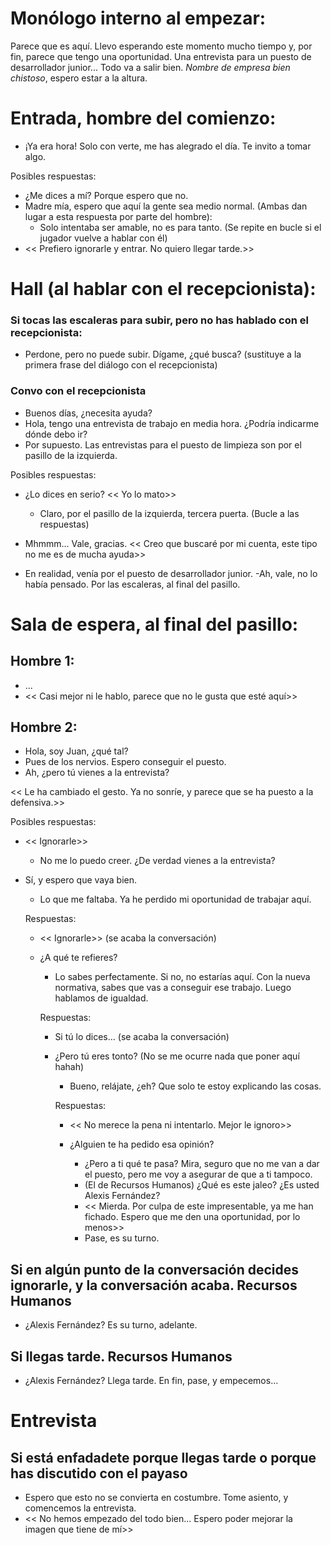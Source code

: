 # Monólogo interno al empezar:
Parece que es aquí. 
Llevo esperando este momento mucho tiempo y, por fin, parece que tengo una oportunidad. 
Una entrevista para un puesto de desarrollador junior... Todo va a salir bien.
*Nombre de empresa bien chistoso*, espero estar a la altura.

# Entrada, hombre del comienzo:
- ¡Ya era hora! Solo con verte, me has alegrado el día. Te invito a tomar algo.

Posibles respuestas:
- ¿Me dices a mí? Porque espero que no.
- Madre mía, espero que aquí la gente sea medio normal.
(Ambas dan lugar a esta respuesta por parte del hombre):
	- Solo intentaba ser amable, no es para tanto.	(Se repite en bucle si el jugador vuelve a hablar con él)
- << Prefiero ignorarle y entrar. No quiero llegar tarde.>>

# Hall (al hablar con el recepcionista):

### Si tocas las escaleras para subir, pero no has hablado con el recepcionista:
- Perdone, pero no puede subir. Dígame, ¿qué busca?
(sustituye a la primera frase del diálogo con el recepcionista)

### Convo con el recepcionista
- Buenos días, ¿necesita ayuda?
- Hola, tengo una entrevista de trabajo en media hora. ¿Podría indicarme dónde debo ir?
- Por supuesto. Las entrevistas para el puesto de limpieza son por el pasillo de la izquierda.

Posibles respuestas:
- ¿Lo dices en serio? << Yo lo mato>> 
	- Claro, por el pasillo de la izquierda, tercera puerta. (Bucle a las respuestas)

- Mhmmm... Vale, gracias. << Creo que buscaré por mi cuenta, este tipo no me es de mucha ayuda>>

- En realidad, venía por el puesto de desarrollador junior.
	-Ah, vale, no lo había pensado. Por las escaleras, al final del pasillo.
	


# Sala de espera, al final del pasillo:
## Hombre 1: 
- ...
- << Casi mejor ni le hablo, parece que no le gusta que esté aquí>>

## Hombre 2:
- Hola, soy Juan, ¿qué tal?
- Pues de los nervios. Espero conseguir el puesto.
- Ah, ¿pero tú vienes a la entrevista?

<< Le ha cambiado el gesto. Ya no sonríe, y parece que se ha puesto a la defensiva.>>

Posibles respuestas:
- << Ignorarle>> 
	- No me lo puedo creer. ¿De verdad vienes a la entrevista?
	
- Sí, y espero que vaya bien.
	- Lo que me faltaba. Ya he perdido mi oportunidad de trabajar aquí. 
	
	Respuestas:
	- << Ignorarle>>  (se acaba la conversación)
	- ¿A qué te refieres?
		- Lo sabes perfectamente. Si no, no estarías aquí. Con la nueva normativa, sabes que vas a conseguir ese trabajo. Luego hablamos de igualdad.
		
		Respuestas:
		- Si tú lo dices... (se acaba la conversación)
		
		- ¿Pero tú eres tonto? (No se me ocurre nada que poner aquí hahah)
			- Bueno, relájate, ¿eh? Que solo te estoy explicando las cosas.
			
			Respuestas:
			- << No merece la pena ni intentarlo. Mejor le ignoro>>
			
			- ¿Alguien te ha pedido esa opinión?
				- ¿Pero a ti qué te pasa? Mira, seguro que no me van a dar el puesto, pero me voy a asegurar de que a ti tampoco.
				- (El de Recursos Humanos) ¿Qué es este jaleo? ¿Es usted Alexis Fernández?
				- << Mierda. Por culpa de este impresentable, ya me han fichado. Espero que me den una oportunidad, por lo menos>>
				- Pase, es su turno.

## Si en algún punto de la conversación decides ignorarle, y la conversación acaba. Recursos Humanos
- ¿Alexis Fernández? Es su turno, adelante.

## Si llegas tarde. Recursos Humanos

- ¿Alexis Fernández? Llega tarde. En fin, pase, y empecemos...
		
# Entrevista

## Si está enfadadete porque llegas tarde o porque has discutido con el payaso

- Espero que esto no se convierta en costumbre. Tome asiento, y comencemos la entrevista.
- << No hemos empezado del todo bien... Espero poder mejorar la imagen que tiene de mí>>